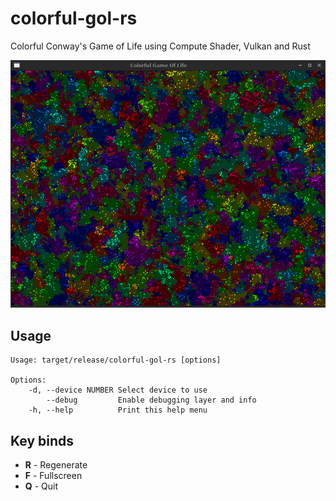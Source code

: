 # colorful-gol-rs
Colorful Conway's Game of Life using Compute Shader, Vulkan and Rust

![Screenshot](https://raw.githubusercontent.com/funmaker/colorful-gol-rs/master/ss.png)

## Usage

```
Usage: target/release/colorful-gol-rs [options]

Options:
    -d, --device NUMBER Select device to use
        --debug         Enable debugging layer and info
    -h, --help          Print this help menu
```

## Key binds

- **R** - Regenerate
- **F** - Fullscreen
- **Q** - Quit
